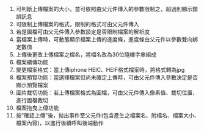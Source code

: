 1. 可判斷上傳檔案的大小，並可依照由父元件傳入的參數限制之，超過則顯示錯誤訊息
2. 可限制上傳檔案的格式，限制的格式可由父元件傳入
3. 若是圖檔可由父元件傳入參數設定是否限制檔案的解析度
4. 當檔案上傳時，可動態顯示檔案上傳的進度條，進度條由父元件以參數雙向綁定數值
5. 上傳後更改上傳檔案之檔名，將檔名改為30位隨機字串組成
6. 檔案續傳功能
7. 變更檔案格式：當上傳iphone HEIC、HEIF格式檔案時，將格式轉為jpg
8. 檔案預覽功能：當選擇檔案但尚未確定上傳時，可由父元件傳入參數決定是否顯示預覽檔案
9. 圖片裁切功能：若上傳檔案格式為圖檔，可由父元件傳入像素值、裁切位置，進行圖檔裁切
10. 檔案拖曳上傳功能
11. 按"確認上傳"後，拋出事件至父元件(包含產生之檔案名、附檔名、檔案大小、檔案內容)，以進行後續呼叫後端動作